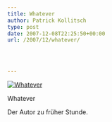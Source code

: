 ```yaml
---
title: Whatever
author: Patrick Kollitsch
type: post
date: 2007-12-08T22:25:50+00:00
url: /2007/12/whatever/




---
```

<div class="flickr">
  <a href="http://www.flickr.com/photos/schreibblogade/2097841114/" title="Whatever"><img src="//farm3.static.flickr.com/2031/2097841114_a7a21287dd.jpg" alt="Whatever" /></a></p> 
  
  <p>
    Whatever
  </p>
</div>

Der Autor zu früher Stunde.
